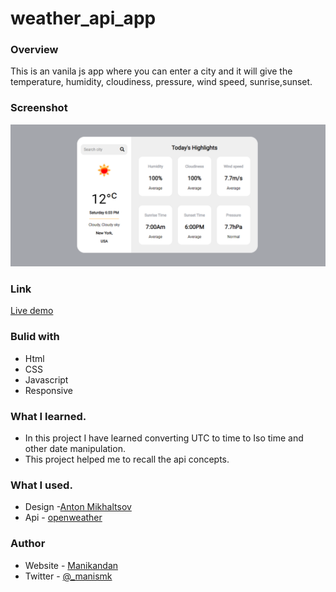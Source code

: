 # weather_api_app

### Overview

This is an vanila js app where you can enter a city and it will give the temperature, humidity, cloudiness, pressure, wind speed, sunrise,sunset.

### Screenshot

![](weather.png)

### Link

[Live demo](https://weather-smk.netlify.app/)

### Bulid with

- Html
- CSS
- Javascript
- Responsive

### What I learned.

- In this project I have learned converting UTC to time to Iso time and other date manipulation.
- This project helped me to recall the api concepts.

### What I used.

- Design -[Anton Mikhaltsov](https://dribbble.com/shots/10460680-Weather-App)
- Api - [openweather](https://openweathermap.org/)

### Author

- Website - [Manikandan](https://manikandan.netlify.app/)
- Twitter - [@\_manismk](https://www.twitter.com/_manismk)
